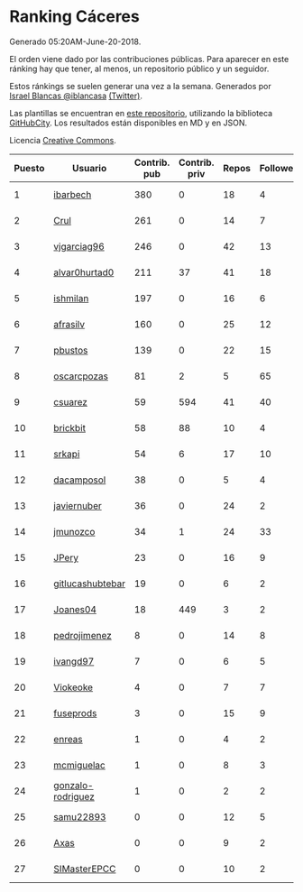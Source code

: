 # Ranking Cáceres

Generado 05:20AM-June-20-2018.

El orden viene dado por las contribuciones públicas. Para aparecer en este ránking hay que tener, al menos, un repositorio público y un seguidor.

Estos ránkings se suelen generar una vez a la semana. Generados por [Israel Blancas @iblancasa](https://github.com/iblancasa/) [(Twitter)](https://twitter.com/iblancasa).

Las plantillas se encuentran en [este repositorio](https://github.com/iblancasa/GH-Spanish-Ranking), utilizando la biblioteca [GitHubCity](https://github.com/iblancasa/GitHubCity). Los resultados están disponibles en MD y en JSON.

Licencia [Creative Commons](https://creativecommons.org/licenses/by/4.0/).

| Puesto   |  Usuario  | Contrib. pub | Contrib. priv |Repos| Followers | Desde |  Avatar  |
|----------|-----------|--------------|---------------|-----|-----------|-------|----------|
|1|[ibarbech](https://github.com/ibarbech)|380|0|18|4|2015-09-20|![ibarbech]()|
|2|[Crul](https://github.com/Crul)|261|0|14|7|2013-09-29|![Crul]()|
|3|[vjgarciag96](https://github.com/vjgarciag96)|246|0|42|13|2016-07-01|![vjgarciag96]()|
|4|[alvar0hurtad0](https://github.com/alvar0hurtad0)|211|37|41|18|2011-10-15|![alvar0hurtad0]()|
|5|[ishmilan](https://github.com/ishmilan)|197|0|16|6|2014-10-07|![ishmilan]()|
|6|[afrasilv](https://github.com/afrasilv)|160|0|25|12|2014-10-15|![afrasilv]()|
|7|[pbustos](https://github.com/pbustos)|139|0|22|15|2013-12-06|![pbustos]()|
|8|[oscarcpozas](https://github.com/oscarcpozas)|81|2|5|65|2013-01-27|![oscarcpozas]()|
|9|[csuarez](https://github.com/csuarez)|59|594|41|40|2011-03-21|![csuarez]()|
|10|[brickbit](https://github.com/brickbit)|58|88|10|4|2016-06-02|![brickbit]()|
|11|[srkapi](https://github.com/srkapi)|54|6|17|10|2015-02-08|![srkapi]()|
|12|[dacamposol](https://github.com/dacamposol)|38|0|5|4|2016-01-27|![dacamposol]()|
|13|[javiernuber](https://github.com/javiernuber)|36|0|24|2|2011-06-16|![javiernuber]()|
|14|[jmunozco](https://github.com/jmunozco)|34|1|24|33|2012-11-23|![jmunozco]()|
|15|[JPery](https://github.com/JPery)|23|0|16|9|2015-02-18|![JPery]()|
|16|[gitlucashubtebar](https://github.com/gitlucashubtebar)|19|0|6|2|2018-02-06|![gitlucashubtebar]()|
|17|[Joanes04](https://github.com/Joanes04)|18|449|3|2|2014-11-25|![Joanes04]()|
|18|[pedrojimenez](https://github.com/pedrojimenez)|8|0|14|8|2011-09-12|![pedrojimenez]()|
|19|[ivangd97](https://github.com/ivangd97)|7|0|6|5|2014-05-06|![ivangd97]()|
|20|[Viokeoke](https://github.com/Viokeoke)|4|0|7|7|2015-10-23|![Viokeoke]()|
|21|[fuseprods](https://github.com/fuseprods)|3|0|15|9|2012-12-15|![fuseprods]()|
|22|[enreas](https://github.com/enreas)|1|0|4|2|2011-11-07|![enreas]()|
|23|[mcmiguelac](https://github.com/mcmiguelac)|1|0|8|3|2014-05-07|![mcmiguelac]()|
|24|[gonzalo-rodriguez](https://github.com/gonzalo-rodriguez)|1|0|2|2|2013-04-02|![gonzalo-rodriguez]()|
|25|[samu22893](https://github.com/samu22893)|0|0|12|5|2013-10-30|![samu22893]()|
|26|[Axas](https://github.com/Axas)|0|0|9|2|2015-03-04|![Axas]()|
|27|[SIMasterEPCC](https://github.com/SIMasterEPCC)|0|0|10|2|2017-03-16|![SIMasterEPCC]()|
